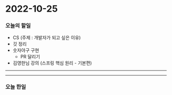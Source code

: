 2022-10-25
==========

### 오늘의 할일
* CS (주제 : 개발자가 되고 싶은 이유)
* 깃 정리
* 숫자야구 구현
    * PR 달리기
* 김영한님 강의 (스프링 핵심 원리 - 기본편)

<hr/>
<hr/>

### 오늘 한일